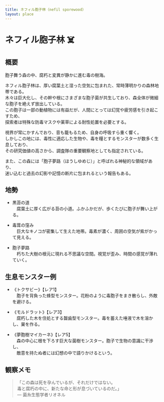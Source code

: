 ```yaml
---
title: ネフィル胞子林（nefil sporewood）
layout: place
---
```


# ネフィル胞子林 ☠️

## 概要
胞子舞う森の中、腐朽と変異が静かに進む毒の樹海。

ネフィル胞子林は、厚い腐葉土と湿った空気に包まれた、常時薄明かりの森林地帯である。  
木々は巨大化し、その幹や根にさまざまな胞子菌が共生しており、森全体が微細な胞子を絶えず放出している。  
この胞子は一部の動植物には有益だが、人間にとっては幻覚や疲労感を引き起こすため、  
探索者は特殊な防毒マスクや薬草による耐性処置を必要とする。

視界が常にかすんでおり、音も籠もるため、自身の呼吸すら重く響く。  
しかしこの地には、毒性に適応した生物や、毒を糧とするモンスターが数多く生息しており、  
その研究価値の高さから、調査隊の重要観察地としても指定されている。

また、この森には「胞子夢路（ほうしゆめじ）」と呼ばれる神秘的な領域があり、  
迷い込むと過去の幻影や記憶の断片に包まれるという報告もある。

## 地勢
- 黒苔の道  
　腐葉土に厚く広がる苔の小道。ふかふかだが、歩くたびに胞子が舞い上がる。

- 毒茸の窪み  
　巨大なキノコが密集して生えた地帯。毒素が濃く、周囲の空気が紫がかって見える。

- 胞子夢路  
　朽ちた大樹の根元に現れる不思議な空間。視覚が歪み、時間の感覚が薄れていく。

## 生息モンスター例
- 《トクサビー》【レア1】  
　胞子を背負った蜂型モンスター。花粉のように毒胞子をまき散らし、外敵を避ける。

- 《モルドラット》【レア3】  
　腐朽した木を住処とする齧歯型モンスター。毒を蓄えた唾液で木を溶かし、巣を作る。

- 《夢胞樹マイカーネ》【レア5】  
　森の中心に根を下ろす巨大な菌樹モンスター。胞子で生物の意識に干渉し、  
　敵意を持たぬ者には幻想の中で語りかけるという。

## 観察メモ
> 「この森は死を孕んでいるが、それだけではない。  
> 毒と腐朽の中に、新たな命と形が息づいているのだ。」  
> ― 菌糸生態学者リオネル

